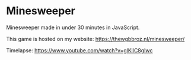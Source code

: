 # Minesweeper

Minesweeper made in under 30 minutes in JavaScript.

This game is hosted on my website: https://thewgbbroz.nl/minesweeper/

Timelapse: https://www.youtube.com/watch?v=glKllC8gIwc
